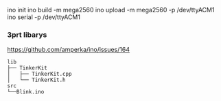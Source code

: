 ino init
ino build -m mega2560
ino upload -m mega2560 -p /dev/ttyACM1
ino serial -p /dev/ttyACM1

### 3prt libarys
https://github.com/amperka/ino/issues/164
```
lib
├── TinkerKit
│   ├── TinkerKit.cpp
│   └── TinkerKit.h
src
└──Blink.ino
```